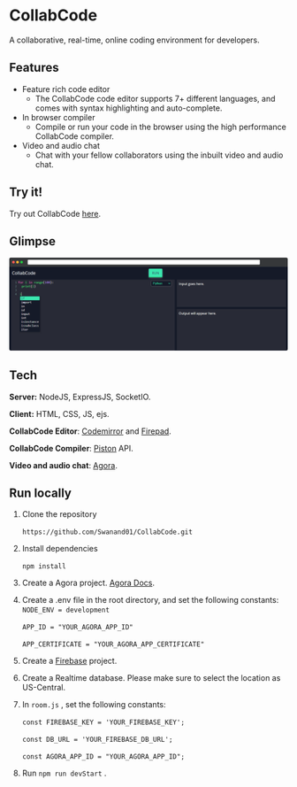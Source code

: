 # CollabCode

A collaborative, real-time, online coding environment for developers.



## Features

- Feature rich code editor
  - The CollabCode code editor supports 7+ different languages, and comes with syntax highlighting and auto-complete.
- In browser compiler
  - Compile or run your code in the browser using the high performance CollabCode compiler.
- Video and audio chat
  - Chat with your fellow collaborators using the inbuilt video and audio chat.



## Try it!

Try out CollabCode [here](https://collabcode.onrender.com/).



## Glimpse

![](https://raw.githubusercontent.com/Swanand01/CollabCode/master/public/glimpse.png)



## Tech

**Server:** NodeJS, ExpressJS, SocketIO.

**Client:** HTML, CSS, JS, ejs.

**CollabCode Editor**: [Codemirror](https://codemirror.net/) and [Firepad](https://firepad.io/).

**CollabCode Compiler**: [Piston](https://github.com/engineer-man/piston) API.

**Video and audio chat**: [Agora](https://www.agora.io/en/).



## Run locally

1. Clone the repository

   `https://github.com/Swanand01/CollabCode.git`

2. Install dependencies

   `npm install`

3. Create a Agora project. [Agora Docs](https://docs.agora.io/en/Agora%20Platform/get_appid_token?platform=Web).

4. Create a .env file in the root directory, and set the following constants:
    `NODE_ENV = development`

    `APP_ID = "YOUR_AGORA_APP_ID"`

    `APP_CERTIFICATE = "YOUR_AGORA_APP_CERTIFICATE"`

5. Create a [Firebase](https://console.firebase.google.com/) project.

6. Create a Realtime database. Please make sure to select the location as US-Central.

7. In `room.js` , set the following constants:

   `const FIREBASE_KEY = 'YOUR_FIREBASE_KEY';`

   `const DB_URL = 'YOUR_FIREBASE_DB_URL';`

   `const AGORA_APP_ID = "YOUR_AGORA_APP_ID";`

8. Run `npm run devStart` .
